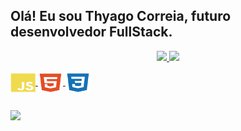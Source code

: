 ## Olá! Eu sou Thyago Correia, futuro desenvolvedor FullStack.

<div align="center">
  <a href="https://www.linkedin.com/in/thyagoasc/">
  <img height="180em" src="https://github-readme-stats.vercel.app/api?username=thyagoasc&show_icons=true&theme=blue-green&include_all_commits=true&count_private=true"/>
  <img height="180em" src="https://github-readme-stats.vercel.app/api/top-langs/?username=thyagoasc&layout=compact&langs_count=7&theme=blue-green"/>
</div>
  <div style="display: inline_block"><br>
   <img align="center" height="30" width="40" src='https://github.com/devicons/devicon/blob/1119b9f84c0290e0f0b38982099a2bd027a48bf1/icons/javascript/javascript-plain.svg'/>
    <img align="center" height="30" width="40" src='https://github.com/devicons/devicon/blob/1119b9f84c0290e0f0b38982099a2bd027a48bf1/icons/html5/html5-plain.svg'/>
    <img align="center" height="30" width="40" src='https://github.com/devicons/devicon/blob/1119b9f84c0290e0f0b38982099a2bd027a48bf1/icons/css3/css3-plain.svg'/>
</div>

##
  
<div>
  <a href="https://www.linkedin.com/in/rafaella-ballerini-45875016a" target="_blank"><img src="https://img.shields.io/badge/-LinkedIn-%230077B5?style=for-the-badge&logo=linkedin&logoColor=white" target="_blank"></a>
</div>

##
  
